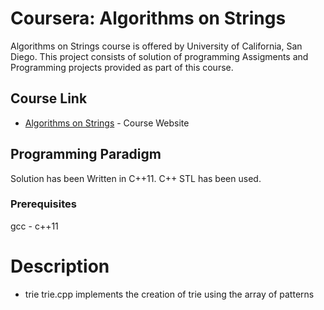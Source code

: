 # Coursera: Algorithms on Strings

Algorithms on Strings course is offered by University of California, San Diego. This project consists of solution of programming Assigments and
Programming projects provided as part of this course.
## Course Link
* [Algorithms on Strings](https://www.coursera.org/learn/algorithms-on-strings/) - Course Website

## Programming Paradigm

Solution has been Written in C++11. C++ STL has been used.

### Prerequisites

gcc - c++11

# Description

* trie
	trie.cpp implements the creation of trie using the array of patterns
